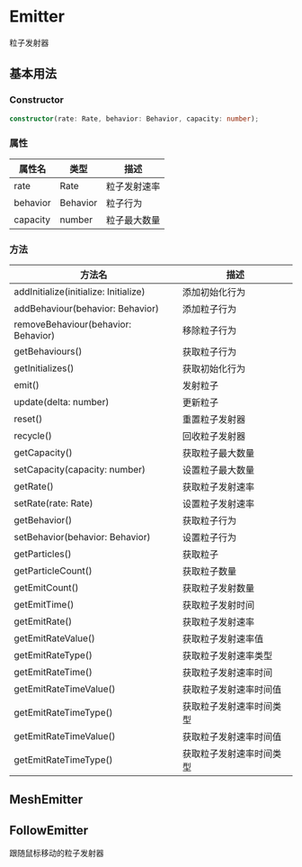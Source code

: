 # Emitter

粒子发射器

## 基本用法

### Constructor
```ts
constructor(rate: Rate, behavior: Behavior, capacity: number);
```
### 属性
| 属性名 | 类型 | 描述 |
| --- | --- | --- |
| rate | Rate | 粒子发射速率 |
| behavior | Behavior | 粒子行为 |
| capacity | number | 粒子最大数量 |
### 方法
| 方法名 | 描述 |
| --- | --- |
| addInitialize(initialize: Initialize) | 添加初始化行为 |
| addBehaviour(behavior: Behavior) | 添加粒子行为 |
| removeBehaviour(behavior: Behavior) | 移除粒子行为 |
| getBehaviours() | 获取粒子行为 |
| getInitializes() | 获取初始化行为 |
| emit() | 发射粒子 |
| update(delta: number) | 更新粒子 |
| reset() | 重置粒子发射器 |
| recycle() | 回收粒子发射器 |
| getCapacity() | 获取粒子最大数量 |
| setCapacity(capacity: number) | 设置粒子最大数量 |
| getRate() | 获取粒子发射速率 |
| setRate(rate: Rate) | 设置粒子发射速率 |
| getBehavior() | 获取粒子行为 |
| setBehavior(behavior: Behavior) | 设置粒子行为 |
| getParticles() | 获取粒子 |
| getParticleCount() | 获取粒子数量 |
| getEmitCount() | 获取粒子发射数量 |
| getEmitTime() | 获取粒子发射时间 |
| getEmitRate() | 获取粒子发射速率 |
| getEmitRateValue() | 获取粒子发射速率值 |
| getEmitRateType() | 获取粒子发射速率类型 |
| getEmitRateTime() | 获取粒子发射速率时间 |
| getEmitRateTimeValue() | 获取粒子发射速率时间值 |
| getEmitRateTimeType() | 获取粒子发射速率时间类型 |
| getEmitRateTimeValue() | 获取粒子发射速率时间值 | 
| getEmitRateTimeType() | 获取粒子发射速率时间类型 |  


## MeshEmitter

<code src="./demos/MeshRenderEmitter.tsx"></code>

## FollowEmitter

跟随鼠标移动的粒子发射器

<code src="./demos/FollowEmitter.tsx"></code>
